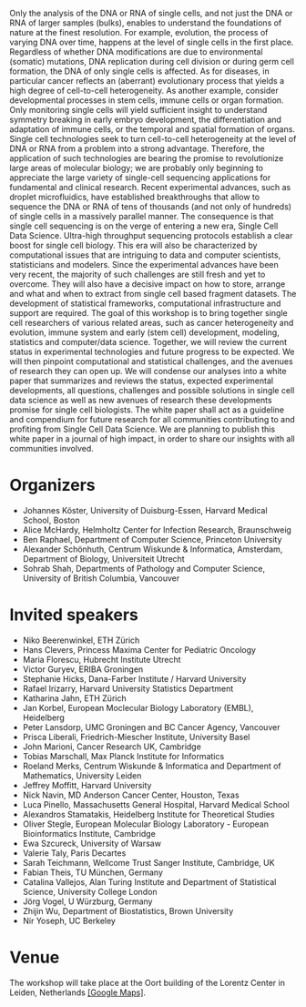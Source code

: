 Only the analysis of the DNA or RNA of single cells, and not just the DNA or RNA of larger samples (bulks), enables to understand the foundations of nature at the finest resolution.
For example, evolution, the process of varying DNA over time, happens at the level of single cells in the first place.
Regardless of whether DNA modifications are due to environmental (somatic) mutations, DNA replication during cell division or during germ cell formation, the DNA of only single cells is affected.
As for diseases, in particular cancer reflects an (aberrant) evolutionary process that yields a high degree of cell-to-cell heterogeneity.
As another example, consider developmental processes in stem cells, immune cells or organ formation.
Only monitoring single cells will yield sufficient insight to understand symmetry breaking in early embryo development, the differentiation and adaptation of immune cells, or the temporal and spatial formation of organs.
Single cell technologies seek to turn cell-to-cell heterogeneity at the level of DNA or RNA from a problem into a strong advantage.
Therefore, the application of such technologies are bearing the promise to revolutionize large areas of molecular biology; we are probably only beginning to appreciate the large variety of single-cell sequencing applications for fundamental and clinical research.
Recent experimental advances, such as droplet microfluidics, have established breakthroughs that allow to sequence the DNA or RNA of tens of thousands (and not only of hundreds) of single cells in a massively parallel manner.
The consequence is that single cell sequencing is on the verge of entering a new era, Single Cell Data Science.
Ultra-high throughput sequencing protocols establish a clear boost for single cell biology.
This era will also be characterized by computational issues that are intriguing to data and computer scientists, statisticians and modelers.
Since the experimental advances have been very recent, the majority of such challenges are still fresh and yet to overcome.
They will also have a decisive impact on how to store, arrange and what and when to extract from single cell based fragment datasets.
The development of statistical frameworks, computational infrastructure and support are required.
The goal of this workshop is to bring together single cell researchers of various related areas, such as cancer heterogeneity and evolution, immune system and early (stem cell) development, modeling, statistics and computer/data science.
Together, we will review the current status in experimental technologies and future progress to be expected.
We will then pinpoint computational and statistical challenges, and the avenues of research they can open up.
We will condense our analyses into a white paper that summarizes and reviews the status, expected experimental developments, all questions, challenges and possible solutions in single cell data science as well as new avenues of research these developments promise for single cell biologists.
The white paper shall act as a guideline and compendium for future research for all communities contributing to and profiting from Single Cell Data Science.
We are planning to publish this white paper in a journal of high impact, in order to share our insights with all communities involved.

# Organizers
* Johannes Köster, University of Duisburg-Essen, Harvard Medical School, Boston
* Alice McHardy, Helmholtz Center for Infection Research, Braunschweig
* Ben Raphael, Department of Computer Science, Princeton University
* Alexander Schönhuth, Centrum Wiskunde & Informatica, Amsterdam, Department of Biology, Universiteit Utrecht
* Sohrab Shah, Departments of Pathology and Computer Science, University of British Columbia, Vancouver

# Invited speakers

* Niko Beerenwinkel, ETH Zürich
* Hans Clevers, Princess Maxima Center for Pediatric Oncology
* Maria Florescu, Hubrecht Institute Utrecht
* Victor Guryev, ERIBA Groningen
* Stephanie Hicks, Dana-Farber Institute / Harvard University​ 
* Rafael Irizarry, Harvard University Statistics Department
* Katharina Jahn, ETH Zürich
* Jan Korbel, European Moclecular Biology Laboratory (EMBL), Heidelberg 
* Peter Lansdorp, UMC Groningen and BC Cancer Agency, Vancouver
* Prisca Liberali, Friedrich-Miescher Institute, University Basel
* John Marioni, Cancer Research UK, Cambridge
* Tobias Marschall, Max Planck Institute for Informatics
* Roeland Merks, Centrum Wiskunde & Informatica and Department of Mathematics, University Leiden
* Jeffrey Moffitt, Harvard University
* Nick Navin, MD Anderson Cancer Center, Houston, Texas
* Luca Pinello, Massachusetts General Hospital, Harvard Medical School
* Alexandros Stamatakis, Heidelberg Institute for Theoretical Studies
* Oliver Stegle, European Molecular Biology Laboratory - European Bioinformatics Institute, Cambridge
* Ewa Szcureck, University of Warsaw
* Valerie Taly, Paris Decartes
* Sarah Teichmann, Wellcome Trust Sanger Institute, Cambridge, UK
* Fabian Theis, TU München, Germany
* Catalina Vallejos, Alan Turing Institute and Department of Statistical Science, University College London
* Jörg Vogel, U Würzburg, Germany
* Zhijin Wu, Department of Biostatistics, Brown University
* Nir Yoseph, UC Berkeley


# Venue

The workshop will take place at the Oort building of the Lorentz Center in Leiden, Netherlands [[Google Maps]](https://goo.gl/maps/1ZuJ8p5ZjUo).
